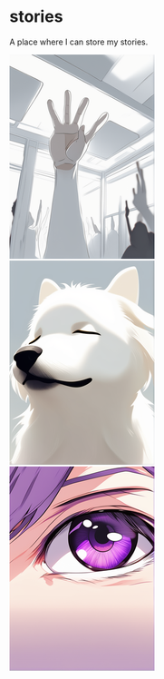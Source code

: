 # stories
A place where I can store my stories.

[![Give Up, Summer](https://raw.githubusercontent.com/Yestwonoone/stories/main/s/gus/giveupsummer.png)](https://yestwonoone.github.io/stories/s/gus/giveupsummer.html)
[![Please be my pet.](https://raw.githubusercontent.com/Yestwonoone/stories/main/s/pbmp/pleasebemypet.png)](https://yestwonoone.github.io/stories/s/pbmp/pleasebemypet.html)
[![Spectator](https://raw.githubusercontent.com/Yestwonoone/stories/main/s/s/spectator.png)](https://yestwonoone.github.io/stories/s/s/spectator.html)
